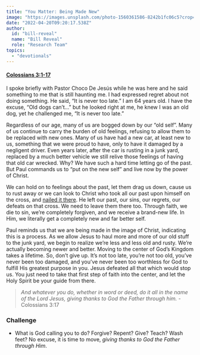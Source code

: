 ```yaml
---
title: "You Matter: Being Made New"
image: "https://images.unsplash.com/photo-1560361586-8242b1fc06c5?crop=entropy&cs=srgb&fm=jpg&ixid=Mnw5NjYxfDB8MXxzZWFyY2h8MTB8fFRydXRofGVufDB8fHx8MTYxODIzNjM3Mw&ixlib=rb-1.2.1&q=85"
date: "2022-04-20T09:20:17.538Z"
author:
  id: "bill-reveal"
  name: "Bill Reveal"
  role: "Research Team"
topics:
  - "devotionals"
---
```

#### [Colossians 3:1-17][col3]

I spoke briefly with Pastor Choco De Jesús while he was here and he said something to me that is still haunting me. I had expressed regret about not doing something. He said, “It is never too late.” I am 64 years old. I have the excuse, “Old dogs can’t...” but he looked right at me, he knew I was an old dog, yet he challenged me, “It is never too late.”

Regardless of our age, many of us are bogged down by our “old self”. Many of us continue to carry the burden of old feelings, refusing to allow them to be replaced with new ones. Many of us have had a new car, at least new to us, something that we were proud to have, only to have it damaged by a negligent driver. Even years later, after the car is rusting in a junk yard, replaced by a much better vehicle we still relive those feelings of having that old car wrecked. Why? We have such a hard time letting go of the past. But Paul commands us to “put on the new self” and live now by the power of Christ.

We can hold on to feelings about the past, let them drag us down, cause us to rust away or we can look to Christ who took all our past upon himself on the cross, and [nailed it there][col214]. He left our past, our sins, our regrets, our defeats on that cross. We need to leave them there too. Through faith, we die to sin, we’re completely forgiven, and we receive a brand-new life. In Him, we literally get a completely new and far better self.

Paul reminds us that we are being made in the image of Christ, indicating this is a process. As we allow Jesus to haul more and more of our old stuff to the junk yard, we begin to realize we’re less and less old and rusty. We’re actually becoming newer and better. Moving to the center of God’s Kingdom takes a lifetime. So, don’t give up. It’s not too late, you’re not too old, you’ve never been too damaged, and you’ve never been too worthless for God to fulfill His greatest purpose in you. Jesus defeated all that which would stop us. You just need to take that first step of faith into the center, and let the Holy Spirit be your guide from there.

> _And whatever you do, whether in word or deed, do it all in the name of the Lord Jesus, giving thanks to God the Father through him._ - Colossians 3:17

### Challenge
- What is God calling you to do? Forgive? Repent? Give? Teach? Wash feet? No excuse, it is time to move, _giving thanks to God the Father through Him_.

[col3]: https://biblehub.com/colossians/3.htm
[col214]: https://biblehub.com/colossians/2-14.htm
